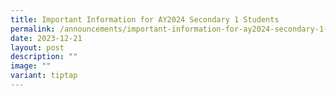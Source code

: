 ```yaml
---
title: Important Information for AY2024 Secondary 1 Students
permalink: /announcements/important-information-for-ay2024-secondary-1-students/
date: 2023-12-21
layout: post
description: ""
image: ""
variant: tiptap
---
```

